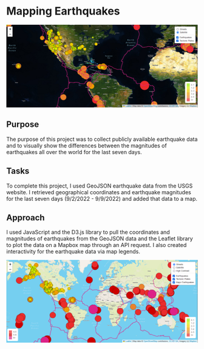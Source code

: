 # Mapping Earthquakes
<img src="https://github.com/miwermi/mapping-earthquakes/blob/main/graphics/plates-n-quakes_D1.png" alt="Satellite Image of Earthquakes and Tectonic Plates" title="Satellite Image of Earthquakes and Tectonic Plates">


## Purpose

The purpose of this project was to collect publicly available earthquake data and to visually show the differences between the magnitudes of earthquakes all over the world for the last seven days.

## Tasks

To complete this project, I used GeoJSON earthquake data from the USGS website. I retrieved geographical coordinates and earthquake magnitudes for the last seven days (9/2/2022 - 9/9/2022) and added that data to a map.

## Approach

I used JavaScript and the D3.js library to pull the coordinates and magnitudes of earthquakes from the GeoJSON data and the Leaflet library to plot the data on a Mapbox map through an API request. I also created interactivity for the earthquake data via map legends.

<img src="https://github.com/miwermi/mapping-earthquakes/blob/main/graphics/plates-n-quakes_D3.png" alt="Street View Image of Earthquakes (MAJOR) and Tectonic Plates" title="Street View Image of Earthquakes (MAJOR) and Tectonic Plates">
